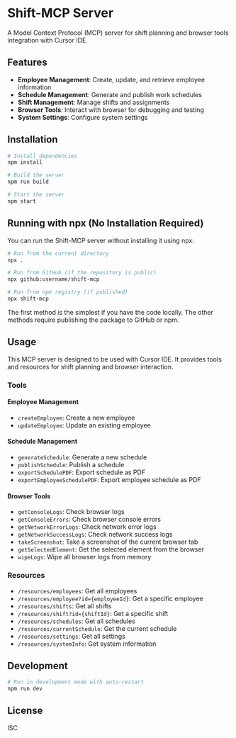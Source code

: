 # Shift-MCP Server

A Model Context Protocol (MCP) server for shift planning and browser tools integration with Cursor IDE.

## Features

- **Employee Management**: Create, update, and retrieve employee information
- **Schedule Management**: Generate and publish work schedules
- **Shift Management**: Manage shifts and assignments
- **Browser Tools**: Interact with browser for debugging and testing
- **System Settings**: Configure system settings

## Installation

```bash
# Install dependencies
npm install

# Build the server
npm run build

# Start the server
npm start
```

## Running with npx (No Installation Required)

You can run the Shift-MCP server without installing it using npx:

```bash
# Run from the current directory
npx .

# Run from GitHub (if the repository is public)
npx github:username/shift-mcp

# Run from npm registry (if published)
npx shift-mcp
```

The first method is the simplest if you have the code locally. The other methods require publishing the package to GitHub or npm.

## Usage

This MCP server is designed to be used with Cursor IDE. It provides tools and resources for shift planning and browser interaction.

### Tools

#### Employee Management
- `createEmployee`: Create a new employee
- `updateEmployee`: Update an existing employee

#### Schedule Management
- `generateSchedule`: Generate a new schedule
- `publishSchedule`: Publish a schedule
- `exportSchedulePDF`: Export schedule as PDF
- `exportEmployeeSchedulePDF`: Export employee schedule as PDF

#### Browser Tools
- `getConsoleLogs`: Check browser logs
- `getConsoleErrors`: Check browser console errors
- `getNetworkErrorLogs`: Check network error logs
- `getNetworkSuccessLogs`: Check network success logs
- `takeScreenshot`: Take a screenshot of the current browser tab
- `getSelectedElement`: Get the selected element from the browser
- `wipeLogs`: Wipe all browser logs from memory

### Resources

- `/resources/employees`: Get all employees
- `/resources/employee?id={employeeId}`: Get a specific employee
- `/resources/shifts`: Get all shifts
- `/resources/shift?id={shiftId}`: Get a specific shift
- `/resources/schedules`: Get all schedules
- `/resources/currentSchedule`: Get the current schedule
- `/resources/settings`: Get all settings
- `/resources/systemInfo`: Get system information

## Development

```bash
# Run in development mode with auto-restart
npm run dev
```

## License

ISC 